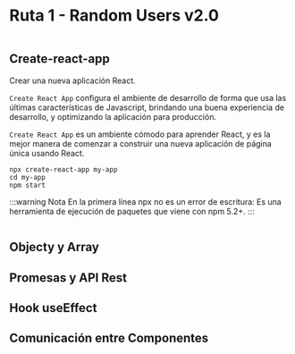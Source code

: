 # Ruta 1 - Random Users v2.0

<img :src="$withBase('/img/random-users-2.png')">

## Create-react-app

Crear una nueva aplicación React.

`Create React App` configura el ambiente de desarrollo de forma que usa las últimas características de Javascript, brindando una buena experiencia de desarrollo, y optimizando la aplicación para producción.

`Create React App` es un ambiente cómodo para aprender React, y es la mejor manera de comenzar a construir una nueva aplicación de página única usando React.

~~~
npx create-react-app my-app
cd my-app
npm start
~~~

:::warning Nota
En la primera línea npx no es un error de escritura: Es una herramienta de ejecución de paquetes que viene con npm 5.2+.
:::

<img :src="$withBase('/img/11-estructura-cra.png')" width=250>

## Objecty y Array

## Promesas y API Rest

## Hook useEffect

## Comunicación entre Componentes

